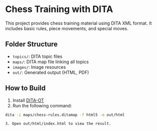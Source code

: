 # Chess Training with DITA

This project provides chess training material using DITA XML format. It includes basic rules, piece movements, and special moves.

## Folder Structure

- `topics/`: DITA topic files
- `maps/`: DITA map file linking all topics
- `images/`: Image resources
- `out/`: Generated output (HTML, PDF)

## How to Build

1. Install [DITA-OT](https://www.dita-ot.org/)
2. Run the following command:

```bash
dita -i maps/chess-rules.ditamap -f html5 -o out/html

3. Open out/html/index.html to view the result.